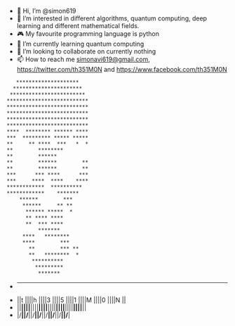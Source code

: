 - 👋 Hi, I’m @simon619
- 👀 I’m interested in different algorithms, quantum computing, deep learning and different mathematical fields.
- 🎮 My favourite programming language is python
- 🌱 I’m currently learning quantum computing
- 💞️ I’m looking to collaborate on currently nothing
- 📫 How to reach me simonavi619@gmail.com, https://twitter.com/th351M0N and https://www.facebook.com/th351M0N

<!---
simon619/simon619 is a ✨ special ✨ repository because its `README.md` (this file) appears on your GitHub profile.
You can click the Preview link to take a look at your changes.
--->



       ********************   
      **********************  
     ************************ 
    **************************
    **************************
    **************************
    **************************
    **************************
    ****  ******** ****** ****
    ***  ********* ***** *****
    **     ** ****  ***   *  *
    **        ********        
    **        ******          
    **        ******        **
    **        ******        **
    ***      *** ****      ***
    ***     ****  ****    ****
    ************  **********  
    ************    *******   
        ******        ***     
         ******     ** **     
          ****** *****  *     
          ** **** ****        
          **  *** ****        
              *******         
         ****   ********      
         ****        ***      
           **        *** **   
           **   ********  *   
            **********        
             *********        
              *******         
  
-  ____  ____  ____  ____  ____  ____  ____  ____
- ||t ||||h ||||3 ||||5 ||||1 ||||M ||||0 ||||N ||
- ||__||||__||||__||||__||||__||||__||||__||||__||
- |/__\||/__\||/__\||/__\||/__\||/__\||/__\||/__\|
 

 
